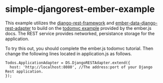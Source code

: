 simple-djangorest-ember-example
===============================

This example utilizes the [django-rest-framework](http://www.django-rest-framework.org/) and [ember-data-django-rest-adapter](https://github.com/toranb/ember-data-django-rest-adapter) to build on the [todomvc example](http://emberjs.com/guides/getting-started/) provided by the ember.js docs. The REST service provides networked, persistance storage for the application. 

To try this out, you should complete the ember.js todomvc tutorial. Then change the following lines located in application.js as follows.

    Todos.ApplicationAdapter = DS.DjangoRESTAdapter.extend({
      host: 'http://localhost:8080', //The address:port of your Django Rest application.
    });